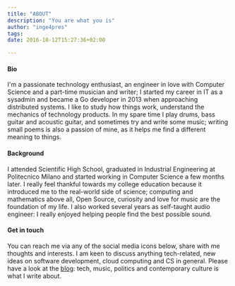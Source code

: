 ```yaml
---
title: "ABOUT"
description: "You are what you is"
author: "inge4pres"
tags:
date: 2016-10-12T15:27:36+02:00

---
```

#### Bio

I'm a passionate technology enthusiast, an engineer in love with Computer Science and a part-time musician and writer; I started my career in IT as a sysadmin and became a Go developer in 2013 when approaching distributed systems. 
I like to study how things work, understand the mechanics of technology products. In my spare time I play drums, bass guitar and acoustic guitar, and sometimes try and write some music; writing small poems is also a passion of mine, as it helps me find a different meaning to things.

#### Background

I attended Scientific High School, graduated in Industrial Engineering at Politecnico Milano and started working in Computer Science a few months later. 
I really feel thankful towards my college education because it introduced me to the real-world side of science; computing and mathematics above all, Open Source, curiosity and love for music are the foundation of my life. 
I also worked several years as self-taught audio engineer: I really enjoyed helping people find the best possible sound.

#### Get in touch

You can reach me via any of the social media icons below, share with me thoughts and interests. 
I am keen to discuss anything tech-related, new ideas on software development, cloud computing and CS in general. 
Please have a look at the [blog](/ "blog"): tech, music, politics and contemporary culture is what I write about.
